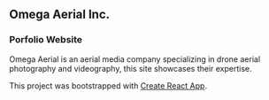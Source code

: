 ## Omega Aerial Inc.
### Porfolio Website

Omega Aerial is an aerial media company specializing in drone aerial photography and videography, this site showcases their expertise.

This project was bootstrapped with [Create React App](https://github.com/facebookincubator/create-react-app).
